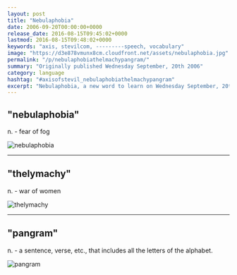 ```yaml
---
layout: post
title: "Nebulaphobia"
date: 2006-09-20T00:00:00+0000
release_date: 2016-08-15T09:45:02+0000
lastmod: 2016-08-15T09:48:02+0000
keywords: "axis, stevilcom, ---------speech, vocabulary"
image: "https://d3e878vmunx8cm.cloudfront.net/assets/nebulaphobia.jpg"
permalink: "/p/nebulaphobiathelmachypangram/"
summary: "Originally published Wednesday September, 20th 2006"
category: language
hashtag: "#axisofstevil_nebulaphobiathelmachypangram"
excerpt: "Nebulaphobia, a new word to learn on Wednesday September, 20th 2006"
---
```


[id_1]: https://d3e878vmunx8cm.cloudfront.net/assets/nebulaphobia.jpg "nebulaphobia"[id_2]: https://d3e878vmunx8cm.cloudfront.net/assets/thelymachy.jpg "thelymachy"[id_3]: https://d3e878vmunx8cm.cloudfront.net/assets/pangram.jpg "pangram"

## "nebulaphobia" ##
n. - fear of fog

![nebulaphobia][id_1]

----------

## "thelymachy" ##
n. - war of women

![thelymachy][id_2]  

----------

## "pangram" ##
n. - a sentence, verse, etc., that includes all the letters of the alphabet.

![pangram][id_3]
